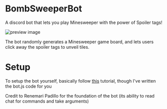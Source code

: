 # BombSweeperBot
A discord bot that lets you play Minesweeper with the power of Spoiler tags!


![preview image](img=https://pbs.twimg.com/media/DyXEo9SUwAMH1mq?format=jpg&name=small)

The bot randomly generates a Minesweeper game board, and lets users click away the spoiler tags to unveil tiles. 

# Setup

To setup the bot yourself, basically follow [this](https://www.digitaltrends.com/gaming/how-to-make-a-discord-bot/) tutorial, 
though I've written the bot.js code for you

Credit to Renemari Padillo for the foundation of the bot (its ability to read chat for commands and take arguments)
